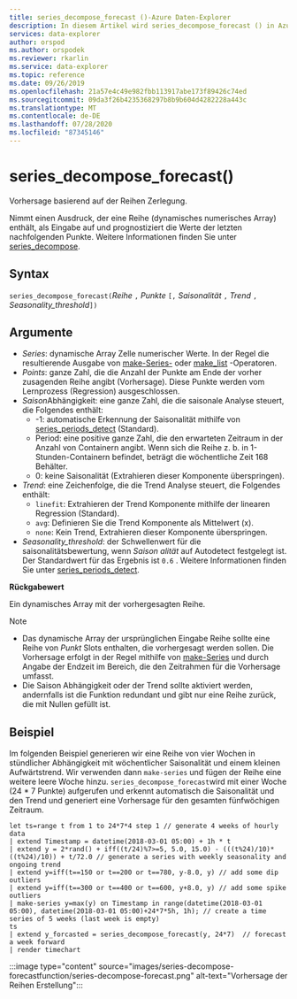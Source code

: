 ```yaml
---
title: series_decompose_forecast ()-Azure Daten-Explorer
description: In diesem Artikel wird series_decompose_forecast () in Azure Daten-Explorer beschrieben.
services: data-explorer
author: orspod
ms.author: orspodek
ms.reviewer: rkarlin
ms.service: data-explorer
ms.topic: reference
ms.date: 09/26/2019
ms.openlocfilehash: 21a57e4c49e982fbb113917abe173f89426c74ed
ms.sourcegitcommit: 09da3f26b4235368297b8b9b604d4282228a443c
ms.translationtype: MT
ms.contentlocale: de-DE
ms.lasthandoff: 07/28/2020
ms.locfileid: "87345146"
---
```

# <a name="series_decompose_forecast"></a>series_decompose_forecast()

Vorhersage basierend auf der Reihen Zerlegung.

Nimmt einen Ausdruck, der eine Reihe (dynamisches numerisches Array) enthält, als Eingabe auf und prognostiziert die Werte der letzten nachfolgenden Punkte. Weitere Informationen finden Sie unter [series_decompose](series-decomposefunction.md).
 
## <a name="syntax"></a>Syntax

`series_decompose_forecast(`*Reihe* `,` *Punkte* `[,` *Saisonalität* `,` *Trend* `,` *Seasonality_threshold*`])`

## <a name="arguments"></a>Argumente

* *Series*: dynamische Array Zelle numerischer Werte. In der Regel die resultierende Ausgabe von [make-Series-](make-seriesoperator.md) oder [make_list](makelist-aggfunction.md) -Operatoren.
* *Points*: ganze Zahl, die die Anzahl der Punkte am Ende der vorher zusagenden Reihe angibt (Vorhersage). Diese Punkte werden vom Lernprozess (Regression) ausgeschlossen.
* *Saison*Abhängigkeit: eine ganze Zahl, die die saisonale Analyse steuert, die Folgendes enthält:
    * -1: automatische Erkennung der Saisonalität mithilfe von [series_periods_detect](series-periods-detectfunction.md) (Standard).
    * Period: eine positive ganze Zahl, die den erwarteten Zeitraum in der Anzahl von Containern angibt. Wenn sich die Reihe z. b. in 1-Stunden-Containern befindet, beträgt die wöchentliche Zeit 168 Behälter.
    * 0: keine Saisonalität (Extrahieren dieser Komponente überspringen).
* *Trend*: eine Zeichenfolge, die die Trend Analyse steuert, die Folgendes enthält:
    * `linefit`: Extrahieren der Trend Komponente mithilfe der linearen Regression (Standard).
    * `avg`: Definieren Sie die Trend Komponente als Mittelwert (x).
    * `none`: Kein Trend, Extrahieren dieser Komponente überspringen.
* *Seasonality_threshold*: der Schwellenwert für die saisonalitätsbewertung, wenn *Saison alität* auf Autodetect festgelegt ist. Der Standardwert für das Ergebnis ist `0.6` . Weitere Informationen finden Sie unter [series_periods_detect](series-periods-detectfunction.md).

**Rückgabewert**

 Ein dynamisches Array mit der vorhergesagten Reihe.

> [!NOTE]
> * Das dynamische Array der ursprünglichen Eingabe Reihe sollte eine Reihe von *Punkt* Slots enthalten, die vorhergesagt werden sollen. Die Vorhersage erfolgt in der Regel mithilfe von [make-Series](make-seriesoperator.md) und durch Angabe der Endzeit im Bereich, die den Zeitrahmen für die Vorhersage umfasst.
> * Die Saison Abhängigkeit oder der Trend sollte aktiviert werden, andernfalls ist die Funktion redundant und gibt nur eine Reihe zurück, die mit Nullen gefüllt ist.

## <a name="example"></a>Beispiel

Im folgenden Beispiel generieren wir eine Reihe von vier Wochen in stündlicher Abhängigkeit mit wöchentlicher Saisonalität und einem kleinen Aufwärtstrend. Wir verwenden dann `make-series` und fügen der Reihe eine weitere leere Woche hinzu. `series_decompose_forecast`wird mit einer Woche (24 * 7 Punkte) aufgerufen und erkennt automatisch die Saisonalität und den Trend und generiert eine Vorhersage für den gesamten fünfwöchigen Zeitraum.

<!-- csl: https://help.kusto.windows.net:443/Samples -->
```kusto
let ts=range t from 1 to 24*7*4 step 1 // generate 4 weeks of hourly data
| extend Timestamp = datetime(2018-03-01 05:00) + 1h * t 
| extend y = 2*rand() + iff((t/24)%7>=5, 5.0, 15.0) - (((t%24)/10)*((t%24)/10)) + t/72.0 // generate a series with weekly seasonality and ongoing trend
| extend y=iff(t==150 or t==200 or t==780, y-8.0, y) // add some dip outliers
| extend y=iff(t==300 or t==400 or t==600, y+8.0, y) // add some spike outliers
| make-series y=max(y) on Timestamp in range(datetime(2018-03-01 05:00), datetime(2018-03-01 05:00)+24*7*5h, 1h); // create a time series of 5 weeks (last week is empty)
ts 
| extend y_forcasted = series_decompose_forecast(y, 24*7)  // forecast a week forward
| render timechart 
```

:::image type="content" source="images/series-decompose-forecastfunction/series-decompose-forecast.png" alt-text="Vorhersage der Reihen Erstellung":::
 
